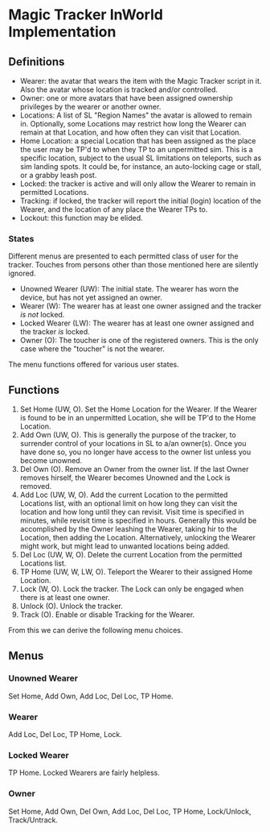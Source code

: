 # Magic Tracker InWorld Implementation

## Definitions

* Wearer: the avatar that wears the item with the Magic Tracker script in it.  Also the avatar whose location is tracked and/or controlled.
* Owner: one or more avatars that have been assigned ownership privileges by the wearer or another owner.
* Locations: A list of SL "Region Names" the avatar is allowed to remain in.  Optionally, some Locations may restrict how long the Wearer can remain at that Location, and how often they can visit that Location.
* Home Location: a special Location that has been assigned as the place the user may be TP'd to when they TP to an unpermitted sim.  This is a specific location, subject to the usual SL limitations on teleports, such as sim landing spots.  It could be, for instance, an auto-locking cage or stall, or a grabby leash post.
* Locked: the tracker is active and will only allow the Wearer to remain in permitted Locations.
* Tracking: if locked, the tracker will report the initial (login) location of the Wearer, and the location of any place the Wearer TPs to.
* Lockout: this function may be elided.

### States

Different menus are presented to each permitted class of user for the tracker.  Touches from persons other than those mentioned here are silently ignored.

* Unowned Wearer (UW): The initial state.  The wearer has worn the device, but has not yet assigned an owner.
* Wearer (W): The wearer has at least one owner assigned and the tracker _is not_ locked.
* Locked Wearer (LW): The wearer has at least one owner assigned and the tracker _is_ locked.
* Owner (O): The toucher is one of the registered owners.  This is the only case where the "toucher" is not the wearer.

The menu functions offered for various user states.

## Functions

1. Set Home (UW, O).  Set the Home Location for the Wearer.  If the Wearer is found to be in an unpermitted Location, she will be TP'd to the Home Location.
1. Add Own (UW, O).  This is generally the purpose of the tracker, to surrender control of your locations in SL to a/an owner(s).  Once you have done so, you no longer have access to the owner list unless you become unowned.
1. Del Own (O). Remove an Owner from the owner list.  If the last Owner removes hirself, the Wearer becomes Unowned and the Lock is removed.
1. Add Loc (UW, W, O).  Add the current Location to the permitted Locations list, with an optional limit on how long they can visit the location and how long until they can revisit.  Visit time is specified in minutes, while revisit time is specified in hours.  Generally this would be accomplished by the Owner leashing the Wearer, taking hir to the Location, then adding the Location.  Alternatively, unlocking the Wearer might work, but might lead to unwanted locations being added.
1. Del Loc (UW, W, O).  Delete the current Location from the permitted Locations list.
1. TP Home (UW, W, LW, O).  Teleport the Wearer to their assigned Home Location.
1. Lock (W, O).  Lock the tracker.  The Lock can only be engaged when there is at least one owner.
1. Unlock (O).  Unlock the tracker.
1. Track (O). Enable or disable Tracking for the Wearer.

From this we can derive the following menu choices.

## Menus

### Unowned Wearer

Set Home, Add Own, Add Loc, Del Loc, TP Home.

### Wearer

Add Loc, Del Loc, TP Home, Lock.

### Locked Wearer

TP Home.  Locked Wearers are fairly helpless.

### Owner

Set Home, Add Own, Del Own, Add Loc, Del Loc, TP Home, Lock/Unlock, Track/Untrack.

